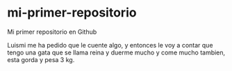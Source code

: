# mi-primer-repositorio
Mi primer repositorio en Github

Luismi me ha pedido que le cuente algo, y entonces le voy a contar que tengo una gata que se llama reina y duerme mucho y come mucho tambien, esta gorda y pesa 3 kg.